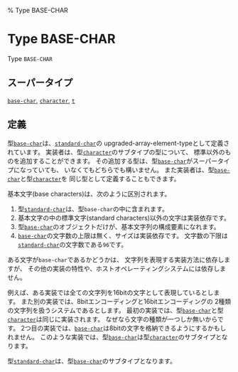% Type BASE-CHAR

# Type BASE-CHAR


Type `BASE-CHAR`


## スーパータイプ

[`base-char`](13.2.base-char.html), [`character`](13.2.character-system-class.html), [`t`](4.4.t.html)


## 定義

型[`base-char`](13.2.base-char.html)は、[`standard-char`](13.2.standard-char.html)の
upgraded-array-element-typeとして定義されています。
実装者は、型[`character`](13.2.character-system-class.html)のサブタイプの型について、
標準以外のものを追加することができます。
その追加する型は、型[`base-char`](13.2.base-char.html)がスーパータイプになっていても、
いなくてもどちらでも構いません。
また実装者は、型[`base-char`](13.2.base-char.html)と型[`character`](13.2.character-system-class.html)を
同じ型として定義することもできます。

基本文字(base characters)は、次のように区別されます。

1. 型[`standard-char`](13.2.standard-char.html)は、型`base-char`の中に含まれます。
2. 基本文字の中の標準文字(standard characters)以外の文字は実装依存です。
3. 型[`base-char`](13.2.base-char.html)のオブジェクトだけが、基本文字列の構成要素になれます。
4. [`base-char`](13.2.base-char.html)の文字数の上限は無く、サイズは実装依存です。
文字数の下限は[`standard-char`](13.2.standard-char.html)の文字数である`96`です。

ある文字が`base-char`であるかどうかは、
文字列を表現する実装方法に依存しますが、
その他の実装の特性や、ホストオペレーティングシステムには依存しません。

例えば、ある実装では全ての文字列を16bitの文字として表現しているとします。
また別の実装では、8bitエンコーディングと16bitエンコーディングの
2種類の文字列を扱うシステムであるとします。
最初の実装では、型[`base-char`](13.2.base-char.html)と型[`character`](13.2.character-system-class.html)は同じに実装されます。
なぜなら文字の種類が一つしか無いからです。
2つ目の実装では、[`base-char`](13.2.base-char.html)は8bitの文字を格納できるようにするかもしれません。
このような実装では、型[`base-char`](13.2.base-char.html)は型[`character`](13.2.character-system-class.html)のサブタイプとなります。

型[`standard-char`](13.2.standard-char.html)は、型[`base-char`](13.2.base-char.html)のサブタイプとなります。

